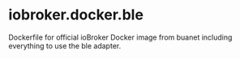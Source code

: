 # iobroker.docker.ble
Dockerfile for official ioBroker Docker image from buanet including everything to use the ble adapter.
